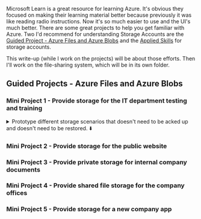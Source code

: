 Microsoft Learn is a great resource for learning Azure.  It's obvious they focused on making their learning material better because previously it was like reading radio instructions.  Now it's so much easier to use and the UI's much better. There are some great projects to help you get familiar with Azure.   Two I'd recommend for understanding Storage Accounts are the <a href="https://learn.microsoft.com/en-us/training/modules/guided-project-azure-files-azure-blobs/1-introduction">Guided Project - Azure Files and Azure Blobs</a> and the <a href="https://learn.microsoft.com/en-us/credentials/applied-skills/secure-storage-azure-files-azure-blob-storage/">Applied Skills</a> for storage accounts.  

This write-up (while I work on the projects) will be about those efforts.  Then I'll work on the file-sharing system, which will be in its own folder.

## Guided Projects - Azure Files and Azure Blobs 

### Mini Project 1 - Provide storage for the IT department testing and training
<details>
  <summary>
   Prototype different storage scenarios that doesn't need to be acked up and doesn't need to be restored.  
    <span class="icon">⬇️</span>
  </summary>
  <p>
    This first mini project is pretty simple.  As you see, I came up with a naming convention that was 
    <img src="https://github.com/shevonnepolastre/AZ-104-Studying/blob/main/StorageAccounts/Mini_Proj_1_Simple_Storage_Account_Settings.png">
  </p>
</details>

### Mini Project 2 - Provide storage for the public website

### Mini Project 3 - Provide private storage for internal company documents

### Mini Project 4 - Provide shared file storage for the company offices

### Mini Project 5 - Provide storage for a new company app
